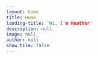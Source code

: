 ```yaml
---
layout: home
title: Home
landing-title: 'Hi, I'm Heather'
description: null
image: null
author: null
show_tile: false
---
```

